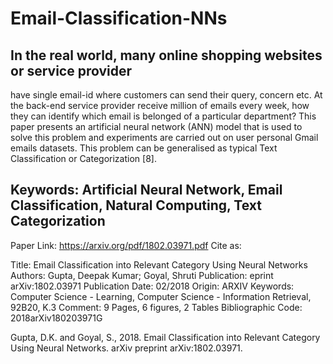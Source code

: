 # Email-Classification-NNs


## In the real world, many online shopping websites or service provider
have single email-id where customers can send their query, concern etc.
At the back-end service provider receive million of emails every week,
how they can identify which email is belonged of a particular department?
This paper presents an artificial neural network (ANN) model that is used
to solve this problem and experiments are carried out on user personal
Gmail emails datasets. This problem can be generalised as typical Text
Classification or Categorization [8].

## Keywords: Artificial Neural Network, Email Classification, Natural Computing, Text Categorization

Paper Link: https://arxiv.org/pdf/1802.03971.pdf
Cite as: 

Title:	Email Classification into Relevant Category Using Neural Networks
Authors:	Gupta, Deepak Kumar; Goyal, Shruti
Publication:	eprint arXiv:1802.03971
Publication Date:	02/2018
Origin:	ARXIV
Keywords:	Computer Science - Learning, Computer Science - Information Retrieval, 92B20, K.3
Comment:	9 Pages, 6 figures, 2 Tables
Bibliographic Code:	2018arXiv180203971G

Gupta, D.K. and Goyal, S., 2018. Email Classification into Relevant Category Using Neural Networks. arXiv preprint arXiv:1802.03971.
